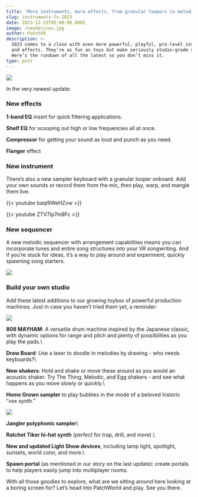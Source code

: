 ```yaml
---
title: 'More instruments, more effects, from granular loopers to melodic sequencers'
slug: instruments-fx-2023
date: 2023-12-22T05:00:00.000Z
image: /newdevices.jpg
author: PatchXR
description: >-
  2023 comes to a close with even more powerful, playful, pro-level instruments
  and effects. They’re as fun as toys but make seriously studio-grade sound.
  Here’s the rundown of all the latest so you don’t miss it.
type: post
---
```


![](/newdevices.jpg)

In the very newest update:

### New effects

**1-band EQ** insert for quick filtering applications.

**Shelf EQ** for scooping out high or low frequencies all at once.

**Compressor** for getting your sound as loud and punch as you need.

**Flanger** effect 

### New instrument

There’s also a new sampler keyboard with a granular looper onboard. Add your own sounds or record them from the mic, then play, warp, and mangle them live.

{{< youtube baqi9WeHZvw >}}

{{< youtube ZTV7lp7m9Fc >}}

### New sequencer

A new melodic sequencer with arrangement capabilities means you can incorporate tunes and entire song structures into your VR songwriting. And if you’re stuck for ideas, it’s a way to play around and experiment, quickly spawning song starters.

![](/jangler-devices.png)

### Build your own studio

Add these latest additions to our growing toybox of powerful production machines. Just in case you haven’t tried them yet, a reminder:

![](/morenewdevices.png)

**808 MAYHAM**: A versatile drum machine inspired by the Japanese classic, with dynamic options for range and pitch and plenty of possibilities as you play the pads.\

**Draw Board**: Use a laser to doodle in melodies by drawing - who needs keyboards?\

**New shakers**: Hold and shake or move these around as you would an acoustic shaker. Try The Thing, Melodic, and Egg shakers - and see what happens as you move slowly or quickly.\

**Home Grown sampler** to play bubbles in the mode of a beloved historic “vox synth.”

![](/shakers-movethem.png)

**Jangler polyphonic sampler**\

**Ratchet Tiker hi-hat synth** (perfect for trap, drill, and more).\

**New and updated Light Show devices**, including lamp light, spotlight, sunsets, world color, and more.\

**Spawn portal** (as mentioned in our story on the last update): create portals to help players easily jump into multiplayer rooms.

With all those goodies to explore, what are we sitting around here looking at a boring screen for? Let’s head into PatchWorld and play. See you there.
